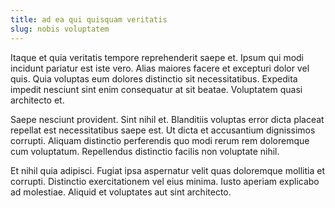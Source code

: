 ```yaml
---
title: ad ea qui quisquam veritatis
slug: nobis voluptatem
---
```


Itaque et quia veritatis tempore reprehenderit saepe et. Ipsum qui modi incidunt pariatur est iste vero. Alias maiores facere et excepturi dolor vel quis. Quia voluptas eum dolores distinctio sit necessitatibus. Expedita impedit nesciunt sint enim consequatur at sit beatae. Voluptatem quasi architecto et.

Saepe nesciunt provident. Sint nihil et. Blanditiis voluptas error dicta placeat repellat est necessitatibus saepe est. Ut dicta et accusantium dignissimos corrupti. Aliquam distinctio perferendis quo modi rerum rem doloremque cum voluptatum. Repellendus distinctio facilis non voluptate nihil.

Et nihil quia adipisci. Fugiat ipsa aspernatur velit quas doloremque mollitia et corrupti. Distinctio exercitationem vel eius minima. Iusto aperiam explicabo ad molestiae. Aliquid et voluptates aut sint architecto.
